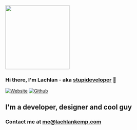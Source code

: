 
<img src="https://raw.githubusercontent.com/widelachie/widelachie/main/bubs.png" alt="" data-canonical-src="https://gyazo.com/eb5c5741b6a9a16c692170a41a49c858.png" width="200" />

### Hi there, I'm Lachlan - aka [stupideveloper][website] 👋

[![Website](https://img.shields.io/website?label=lachlankemp.com&style=for-the-badge&url=https%3A%2F%2Flachlankemp.com)](https://lachlankemp.com)
[![Github](https://img.shields.io/github/followers/stupideveloper?style=for-the-badge)](https://github.com/stupideveloper)

## I'm a developer, designer and cool guy
### Contact me at me@lachlankemp.com

[website]: https://lachlankemp.com
[email]: mailto:me@lachlankemp.com

